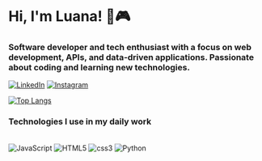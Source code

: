 # Hi, I'm Luana! 👾🎮
### Software developer and tech enthusiast with a focus on web development, APIs, and data-driven applications. Passionate about coding and learning new technologies.

[![LinkedIn](https://img.shields.io/badge/LinkedIn-0077B5?style=for-the-badge&logo=linkedin&logoColor=white)](https://www.linkedin.com/in/luana-forte-9b0264303)
[![Instagram](https://img.shields.io/badge/Instagram-E4405F?style=for-the-badge&logo=instagram&logoColor=white)](https://www.instagram.com/lulesf?igsh=MWViNHA2Z2J0YWVyaQ==)

[![Top Langs](https://github-readme-stats.vercel.app/api/top-langs/?username=luanaforte&layout=donut&show_icon=true&theme=gruvbox)](https://github.com/luanaforte/github-readme-stats)

### Technologies I use in my daily work

<div style="display: inline_block"><br>
    <img alt="JavaScript" src="https://img.shields.io/badge/JavaScript-F7DF1E?style=for-the-badge&logo=javascript&logoColor=black">
     <img alt="HTML5" src="https://img.shields.io/badge/HTML5-E34F26?style=for-the-badge&logo=html5&logoColor=white">
     <img alt="css3" src="https://img.shields.io/badge/CSS3-1572B6?style=for-the-badge&logo=css3&logoColor=white">
      <img alt="Python" src="https://img.shields.io/badge/Python-14354C?style=for-the-badge&logo=python&logoColor=white">
</div>
